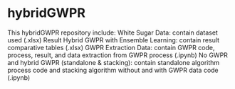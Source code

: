 # hybridGWPR
This hybridGWPR repository include: 
White Sugar Data: contain dataset used (.xlsx)
Result Hybrid GWPR with Ensemble Learning: contain result comparative tables (.xlsx)
GWPR Extraction Data: contain GWPR code, process, result, and data extraction from GWPR process (.ipynb)
No GWPR and hybrid GWPR (standalone & stacking): contain standalone algorithm process code and stacking algorithm without and with GWPR data code (.ipynb)
